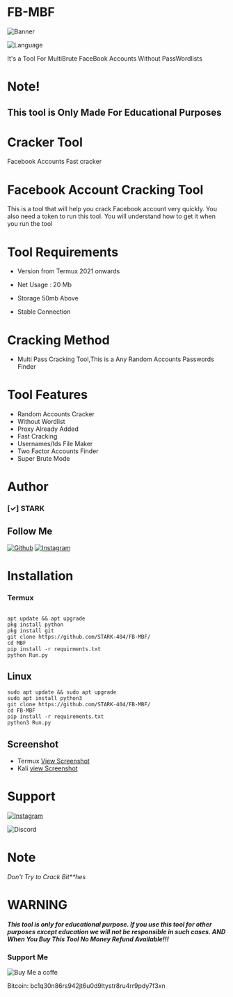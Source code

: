 # FB-MBF
![Banner](https://encrypted-tbn0.gstatic.com/images?q=tbn:ANd9GcT7wyybPj8XKYhGZboQ-VdZtUr5b01oKclALvj9pX98Ng&usqp=CAU&ec=48665701)

<img title="Language" src="https://img.shields.io/badge/Made%20with-Python-1f425f.svg?v=1036467652f4d616465253230776974682d426173682d3166343235662e7376673f763d313033"></a>

It's a Tool For MultiBrute FaceBook Accounts Without PassWordlists
# Note!
## This tool is Only Made For Educational Purposes
# Cracker Tool
Facebook Accounts Fast cracker

# Facebook Account Cracking Tool
 
This is a tool that will help you crack Facebook account very quickly.  You also need a token to run this tool.  You will understand how to get it when you run the tool

#

# Tool Requirements 

+ Version from Termux 2021 onwards

 + Net Usage : 20 Mb

+ Storage 50mb Above

+ Stable Connection

#  Cracking Method

+ Multi Pass Cracking Tool,This is a Any Random Accounts Passwords Finder


# Tool Features

+ Random Accounts Cracker
+ Without Wordlist
+ Proxy Already Added
+ Fast Cracking
+ Usernames/Ids File Maker
+ Two Factor Accounts Finder
+ Super Brute Mode


# Author 
### [✓] STARK
## Follow Me
<a href="https://github.com/STARK-404/"><img title="Github" src="https://img.shields.io/badge/STARK-404-brightgreen?style=for-the-badge&logo=github"></a>
[![Instagram](https://img.shields.io/badge/INSTAGRAM-FOLLOW-red?style=for-the-badge&logo=instagram)](https://instagram.com/la1uuuuu?igshid=YmMyMTA2M2Y=)

# Installation
### Termux
```

apt update && apt upgrade
pkg install python
pkg install git
git clone https://github.com/STARK-404/FB-MBF/
cd MBF
pip install -r requirments.txt
python Run.py
```
## Linux
```
sudo apt update && sudo apt upgrade
sudo apt install python3
git clone https://github.com/STARK-404/FB-MBF/
cd FB-MBF
pip install -r requirements.txt
python3 Run.py
```
## Screenshot
+ Termux 
[View Screenshot](http://starkstore.42web.io/Screenshot.termux.png)
+ Kali
[view Screenshot](http://starkstore.42web.io/screenshot.png)
# Support
[![Instagram](https://img.shields.io/badge/INSTAGRAM-FOLLOW-red?style=for-the-badge&logo=instagram)](https://instagram.com/la1uuuuu?igshid=YmMyMTA2M2Y=)

![Discord](https://dcbadge.vercel.app/api/shield/880701719141572618)
# Note 
_Don't Try to Crack Bit**hes_

# WARNING

***This tool is only for educational purpose. If you use this tool for other purposes except education we will not be responsible in such cases. AND When You Buy This Tool No Money Refund Available!!!***

### Support Me 
![Buy Me a coffe](https://cdn.buymeacoffee.com/buttons/default-orange.png)

Bitcoin: bc1q30n86rs942jt6u0d9ltystr8ru4rr9pdy7f3xn
